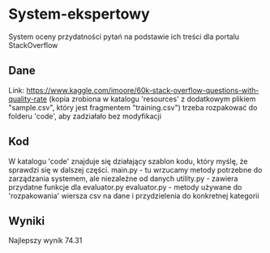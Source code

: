 # System-ekspertowy
System oceny przydatności pytań na podstawie ich treści dla portalu StackOverflow

## Dane
Link: https://www.kaggle.com/imoore/60k-stack-overflow-questions-with-quality-rate
(kopia zrobiona w katalogu 'resources' z dodatkowym plikiem "sample.csv", który jest fragmentem "training.csv")
trzeba rozpakować do folderu 'code', aby zadziałało bez modyfikacji

## Kod
W katalogu 'code' znajduje się działający szablon kodu, który myślę, że sprawdzi się w dalszej części.
main.py - tu wrzucamy metody potrzebne do zarządzania systemem, ale niezależne od danych
utility.py - zawiera przydatne funkcje dla evaluator.py
evaluator.py - metody używane do 'rozpakowania' wiersza csv na dane i przydzielenia do konkretnej kategorii

## Wyniki
Najlepszy wynik 74.31